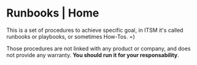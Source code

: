 # Runbooks | Home

This is a set of procedures to achieve specific goal, in ITSM it's called runbooks or playbooks, or sometimes How-Tos. =)

Those procedures are not linked with any product or company, and does not provide any warranty. **You should run it for your responsability**.
